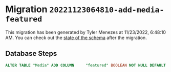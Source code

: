 # Migration `20221123064810-add-media-featured`

This migration has been generated by Tyler Menezes at 11/23/2022, 6:48:10 AM.
You can check out the [state of the schema](./schema.prisma) after the migration.

## Database Steps

```sql
ALTER TABLE "Media" ADD COLUMN     "featured" BOOLEAN NOT NULL DEFAULT false
```

